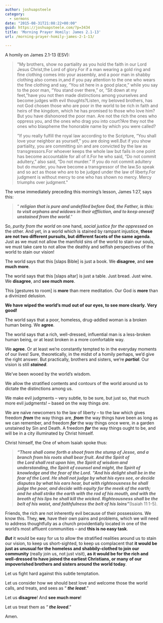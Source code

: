 ```yaml
---
author: joshuapsteele
category:
  - sermons
date: "2015-08-31T21:08:22+00:00"
guid: https://joshuapsteele.com/?p=3434
title: 'Morning Prayer Homily: James 2.1-13'
url: /morning-prayer-homily-james-2-1-13/

---
```

A homily on James 2.1-13 (ESV):

> "My brothers, show no partiality as you hold the faith in our Lord Jesus Christ,the Lord of glory.For if a man wearing a gold ring and fine clothing comes into your assembly, and a poor man in shabby clothing also comes in,and if you pay attention to the one who wears the fine clothing and say, “You sit here in a good place,” while you say to the poor man, “You stand over there,” or, “Sit down at my feet,”have you not then made distinctions among yourselves and become judges with evil thoughts?Listen, my beloved brothers, has not God chosen those who are poor in the world to be rich in faith and heirs of the kingdom, which he has promised to those who love him?But you have dishonored the poor man. Are not the rich the ones who oppress you, and the ones who drag you into court?Are they not the ones who blaspheme the honorable name by which you were called?
>
> "If you really fulfill the royal law according to the Scripture, “You shall love your neighbor as yourself,” you are doing well.But if you show partiality, you are committing sin and are convicted by the law as transgressors.For whoever keeps the whole law but fails in one point has become accountable for all of it.For he who said, “Do not commit adultery,” also said, “Do not murder.” If you do not commit adultery but do murder, you have become a transgressor of the law.So speak and so act as those who are to be judged under the law of liberty.For judgment is without mercy to one who has shown no mercy. Mercy triumphs over judgment."

The verse immediately preceding this morning’s lesson, James 1:27, says this:

> “ **_religion that is pure and undefiled before God, the Father, is this: to visit orphans and widows in their affliction, and to keep oneself unstained from the world_**.”

So, _purity from the world_ on one hand, _social justice for the oppressed_ on the other. And yet, in a world which is stained by rampant injustice, **these are not two different pursuits, but different facets of the same agenda**. Just as we must not allow the manifold sins of the world to stain our souls, we must take care to not allow the deathly and selfish perspectives of the world to stain our vision!

The world says that this \[slaps Bible\] is just a book. We **disagree**, and **see much more**.

The world says that this \[slaps altar\] is just a table. Just bread. Just wine. We **disagree**, and **see much more**.

This \[gestures to room\] is **more** than mere meditation. Our God is **more** than a divinized delusion.

**We have wiped the world’s mud out of our eyes, to see more clearly.** **Very good!**

The world says that a poor, homeless, drug-addled woman is a broken human being. We **agree**.

The world says that a rich, well-dressed, influential man is a less-broken human being, or at least broken in a more comfortable way.

We **agree**. Or at least we’re constantly tempted to in the everyday moments of our lives! Sure, theoretically, in the midst of a homily perhaps, we’d give the right answer. But practically, brothers and sisters, we’re _**partial**_. Our vision is still _**stained**_.

We’ve been wooed by the world’s wisdom.

We allow the stratified contents and contours of the world around us to dictate the distinctions among us.

We make evil judgments – very subtle, to be sure, but just so, that much more evil judgments! – based on the way things _are_.

We are naïve newcomers to the law of liberty – to the law which gives freedom _**from**_ the way things are, _**from**_ the way things have been as long as we can remember, and freedom _**for**_ the way things once were, in a garden unstained by Sin and Death. A freedom _**for**_ the way things ought to be, and will be in a city illuminated by Christ himself.

Christ himself, the One of whom Isaiah spoke thus:

> **_“There shall come forth a shoot from the stump of Jesse, and a branch from his roots shall bear fruit. And the Spirit of the Lord shall rest upon him, the Spirit of wisdom and understanding, the Spirit of counsel and might, the Spirit of knowledge and the fear of the Lord._** **_"And his delight shall be in the fear of the Lord. He shall not judge by what his eyes see, or decide disputes by what his ears hear, but with righteousness he shall judge the poor, and decide with equity for the meek of the earth; and he shall strike the earth with the rod of his mouth, and with the breath of his lips he shall kill the wicked. Righteousness shall be the belt of his waist, and faithfulness the belt of his loins”_**(Isaiah 11:1-5).

Friends, the rich are not inherently evil because of their possessions. We know this. They, **we**, have their own pains and problems, which we will need to address thoughtfully as a church providentially located in one of the world’s most affluent communities – and **this is no easy task**.

_**But**_ it would be easy for us to allow the stratified realities around us to stain our vision, to keep us short-sighted, to keep us complacent that **it would be just as unusual for the homeless and shabbily-clothed to join our community** (really join us, not just visit), **as it would be for the rich and well-dressed to have joined the earliest Christians, or many of our impoverished brothers and sisters around the world today**.

Let us fight hard against this subtle temptation.

Let us consider how we should best love and welcome those the world calls, and treats, and sees as “ _**the least**_.”

Let us **disagree**! And **see much more**!

Let us treat them as “ _**the loved**_.”

Amen.
